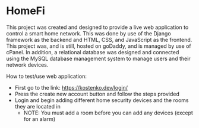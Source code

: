 # HomeFi

This project was created and designed to provide a live web application to control a smart
  home network. This was done by use of the Django framework as the backend and HTML, CSS,
  and JavaScript as the frontend. This project was, and is still, hosted on goDaddy, and 
  is managed by use of cPanel. In addition, a relational database was designed and connected
  using the MySQL database management system to manage users and their network devices.

How to test/use web application: 
  * First go to the link: https://kostenko.dev/login/
  * Press the create new account button and follow the steps provided
  * Login and begin adding different home security devices and the rooms they are located in
    * NOTE: You must add a room before you can add any devices (except for an alarm)
